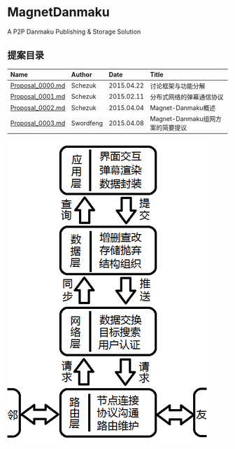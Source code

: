 ﻿# MagnetDanmaku

A P2P Danmaku Publishing &amp; Storage Solution

## 提案目录
| Name                                 | Author    | Date       | Title                            |
| :----------------------------------- | :---------| :----------| :------------------------------- |
| [Proposal_0000.md](Proposal_0000.md) | Schezuk   | 2015.04.22 | 讨论框架与功能分解               |
| [Proposal_0001.md](Proposal_0001.md) | Schezuk   | 2015.02.11	| 分布式网络的弹幕通信协议         |
| [Proposal_0002.md](Proposal_0002.md) | Schezuk   | 2015.04.04	| Magnet-Danmaku概述               |
| [Proposal_0003.md](Proposal_0003.md) | Swordfeng | 2015.04.08 | Magnet-Danmaku组网方案的简要提议 |
![Decomposition Diagram](Decomposition_Diagram.png)